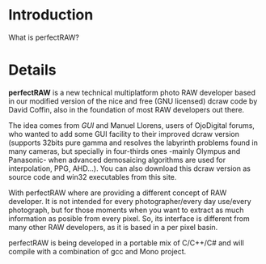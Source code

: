 # Introduction #

What is perfectRAW?

# Details #

**perfectRAW** is a new technical multiplatform photo RAW developer based in our modified version of the nice and free (GNU licensed) dcraw code by David Coffin, also in the foundation of most RAW developers out there.

The idea comes from _GUI_ and Manuel Llorens, users of OjoDigital forums, who wanted to add some GUI facility to their improved dcraw version (supports 32bits pure gamma and resolves the labyrinth problems found in many cameras, but specially in four-thirds ones -mainly Olympus and Panasonic- when advanced demosaicing algorithms are used for interpolation, PPG, AHD...). You can also download this dcraw version as source code and win32 executables from this site.

With perfectRAW where are providing a different concept of RAW developer. It is not intended for every photographer/every day use/every photograph, but for those moments when you want to extract as much information as posible from every pixel. So, its interface is different from many other RAW developers, as it is based in a per pixel basin.

perfectRAW is being developed in a portable mix of C/C++/C# and will compile with a combination of gcc and Mono project.